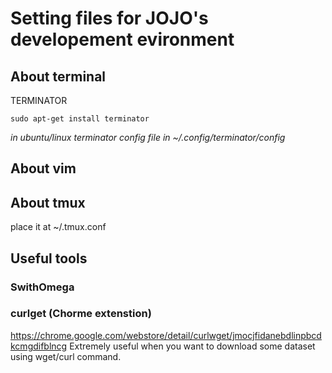 # Setting files for JOJO's developement evironment

## About terminal

TERMINATOR
```
sudo apt-get install terminator
```
*in ubuntu/linux terminator config file in ~/.config/terminator/config*


## About vim

## About tmux
place it at ~/.tmux.conf



## Useful tools
### SwithOmega
### curlget (Chorme extenstion)
https://chrome.google.com/webstore/detail/curlwget/jmocjfidanebdlinpbcdkcmgdifblncg
Extremely useful when you want to download some dataset using wget/curl command.

